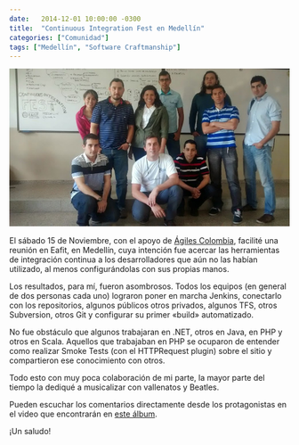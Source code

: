```yaml
---
date:   2014-12-01 10:00:00 -0300
title:  "Continuous Integration Fest en Medellín"
categories: ["Comunidad"]
tags: ["Medellín", "Software Craftmanship"]
---
```


![Foto de los asistentes](/assets/posts/2014-12-01-continuous-integration-fest-en-medellin-1.jpg "Continuous Integration Fest en Medellín")

El sábado 15 de Noviembre, con el apoyo de [Ágiles Colombia](https://agilescolombia.org/), facilité una reunión en Eafit, en Medellín, cuya intención fue acercar las herramientas de integración continua a los desarrolladores que aún no las habían utilizado, al menos configurándolas con sus propias manos.
<!--more-->

Los resultados, para mí, fueron asombrosos. Todos los equipos (en general de dos personas cada uno) lograron poner en marcha Jenkins, conectarlo con los repositorios, algunos públicos otros privados, algunos TFS, otros Subversion, otros Git y configurar su primer «build» automatizado.

No fue obstáculo que algunos trabajaran en .NET, otros en Java, en PHP y otros en Scala. Aquellos que trabajaban en PHP se ocuparon de entender como realizar Smoke Tests (con el HTTPRequest plugin) sobre el sitio y compartieron ese conocimiento con otros.

Todo esto con muy poca colaboración de mi parte, la mayor parte del tiempo la dediqué a musicalizar con vallenatos y Beatles.

Pueden escuchar los comentarios directamente desde los protagonistas en el video que encontrarán en [este álbum](https://plus.google.com/photos/114189757701531165509/albums/6082050011404177841).

¡Un saludo!

